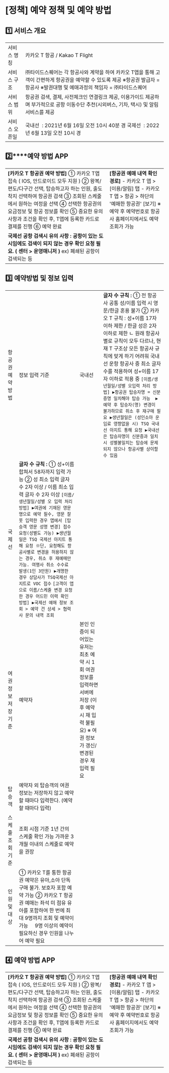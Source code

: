 # [정책] 예약 정책 및 예약 방법

**1️⃣ 서비스 개요**
--------------

|  |  |
| --- | --- |
| 서비스 명칭 | 카카오 T 항공 / Kakao T Flight |
| 서비스 구조 | ㈜타이드스퀘어는 각 항공사와 계약을 하여 카카오 T앱을 통해  고객이 간편하게 항공권을 예약할 수 있도록 제공  ※항공권 발급자 = 항공사  ※발권대행 및 예매과정의 책임자 = ㈜타이드스퀘어 |
| 서비스 범위 | 항공권 검색, 결제, 사전체크인 연결링크 제공, 이용가이드 제공하며  부가적으로 공항 이동수단 추천(시외버스, 기차, 택시) 및 알림서비스를 제공 |
| 서비스 오픈일 | 국내선  : 2021년 6월 16일 오전 10시 40분 경  국제선  : 2022년 6월 13일 오전 10시 경 |

**2️⃣****예약 방법 APP**
--------------------

|  |  |
| --- | --- |
| **[카카오 T 항공권 예약 방법]**  ① 카카오 T앱 접속 ( IOS, 안드로이드 모두 지원 ) ② 왕복/편도/다구간 선택, 탑승하고자 하는 인원, 출도착지 선택하여 항공권 검색 ③ 조회된 스케줄에서 원하는 여정을 선택 ④ 선택한 항공권의 요금정보 및 항공 정보를 확인 ⑤ 중요한 유의사항과 조건을 확인 후, T앱에 등록한 카드로 결제를 진행 ⑥ 예약 완료 | **[항공권 예매 내역 확인 경로]**  - 카카오 T 앱 > [이용/알림] 탭 - 카카오 T 앱 > 항공 > 하단의 '예매한 항공권' [보기] ※ 예약 후 예약번호로 항공사 홈페이지에서도 예약 조회가 가능 |
| **국제선 공항 검색시 유의 사항 : 공항이 있는 도시임에도 검색이 되지 않는 경우 확인 요청 필요. ( 센터 > 운영매니저 )**  ex) 폐쇄된 공항이 검색되는 등 | |

**3️⃣**  **예약방법 및 정보 입력**
-------------------------

|  |  |  |  |
| --- | --- | --- | --- |
| 항공권  예약 방법 | 정보  입력  기준 | 국내선 | **글자 수 규칙 :**  ① 전 항공사 공통 성/이름 입력 시 영문/한글 혼용 불가 ② 카카오 T 규칙 : 성+이름 17자 이하 제한 / 한글 성은 2자 이하로 제한 ㄴ 원래 항공사 별로 규칙이 모두 다르나, 현재 T 구조상 모든 항공사 규칙에 맞게 하기 어려워  국내선 운항 항공사 중 최소 글자 수를 적용하여 성+이름 17자 이하로 적용 중     ``` [이름/생년월일/성별 오입력 처리 방법] ▶항공권 탑승자명 = 신분증명 일치해야 탑승 가능  ▶예약 후 탑승자(명) 변경이 불가하므로 취소 후 재구매 필요 ▶생년월일은 (성인소아 운임료 영향없을 시) TSQ 국내선 아지트 통해 요청 ▶국내선은 탑승자명이 신분증과 일치시 성별불일치는 탑승에 문제되지 않으나 항공사별 상이할 수 있음 ``` |
| 국제선 | **글자 수 규칙 :**  ① 성+이름 합쳐서 58자까지 입력 가능 ② 성 최소 입력 글자 수 2자 이상 / 이름 최소 입력 글자 수 2자 이상     ``` [이름/생년월일/성별 오 입력 처리 방법] ▶여권에 기재된 영문명으로 예약 필수, 영문 잘못 입력한 경우 앱에서 [탑승객 영문 성명 변경] 접수 요청(성별도 가능) ▶생년월일은 TSQ 국제선 아지트 통해 요청 ※단, 요청해도 항공사별로 변경을 허용하지 않는 경우, 취소 후 재예매만 가능. 여행사 취소 수수료 발생(1인 3만원) ▶개명한 경우 상담사가 TSQ국제선 아지트로 VOC 접수 ```      ``` [고객이 앱으로 이름/스케줄 변경 요청한 경우 어드민 이력 확인 방법] ▶국제선 예매 정보 조회 > 예약 건 상세 > 협력사 문의 내역 조회 ``` |
| 여권  정보  저장  기준 | 예약자 | 본인 인증이 되어있는 유저는 최초 예약 시 1회 여권 정보를 입력하면 서버에 저장 (이후 예약시 재 입력 불필요) ※ 여권 정보가 갱신/변경된 경우 재 입력 필요 |
| 탑승객 | 예약자 외 탑승객의 여권 정보는 저장하지 않고 예약 할 때마다 입력한다. (예약 할 때마다 입력) |
| 스케줄 조회  기준 | 조회 시점 기준 1년 간의 스케줄 확인 가능  가까운 3개월 이내의 스케줄로 예약을 권장 | |
| 인원  및  대상 | ① 카카오 T를 통한 항공권 예약은 유아,소아 단독 구매 불가. 보호자 포함 예약 가능  ② 카카오 T 항공권 예매는 좌석 미 점유 유아를 포함하여 한 번에 최대 9명까지 조회 및 예약이 가능     9명 이상의 예약이 필요하신 경우 인원을 나누어 예약 필요 | |

**4️⃣** **예약 방법 APP**
---------------------

|  |  |
| --- | --- |
| **[카카오 T 항공권 예약 방법]**  ① 카카오 T앱 접속 ( IOS, 안드로이드 모두 지원 ) ② 왕복/편도/다구간 선택, 탑승하고자 하는 인원, 출도착지 선택하여 항공권 검색 ③ 조회된 스케줄에서 원하는 여정을 선택 ④ 선택한 항공권의 요금정보 및 항공 정보를 확인 ⑤ 중요한 유의사항과 조건을 확인 후, T앱에 등록한 카드로 결제를 진행 ⑥ 예약 완료 | **[항공권 예매 내역 확인 경로]**  - 카카오 T 앱 > [이용/알림] 탭 - 카카오 T 앱 > 항공 > 하단의 '예매한 항공권' [보기] ※ 예약 후 예약번호로 항공사 홈페이지에서도 예약 조회가 가능 |
| **국제선 공항 검색시 유의 사항 : 공항이 있는 도시임에도 검색이 되지 않는 경우 확인 요청 필요. ( 센터 > 운영매니저 )**  ex) 폐쇄된 공항이 검색되는 등 | |